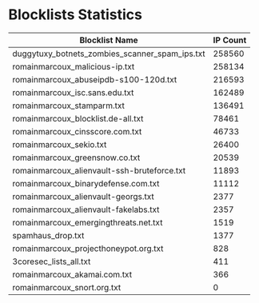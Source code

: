 # Blocklists Statistics
| Blocklist Name | IP Count |
|----|----|
| duggytuxy_botnets_zombies_scanner_spam_ips.txt | 258560 |
| romainmarcoux_malicious-ip.txt | 258134 |
| romainmarcoux_abuseipdb-s100-120d.txt | 216593 |
| romainmarcoux_isc.sans.edu.txt | 162489 |
| romainmarcoux_stamparm.txt | 136491 |
| romainmarcoux_blocklist.de-all.txt | 78461 |
| romainmarcoux_cinsscore.com.txt | 46733 |
| romainmarcoux_sekio.txt | 26400 |
| romainmarcoux_greensnow.co.txt | 20539 |
| romainmarcoux_alienvault-ssh-bruteforce.txt | 11893 |
| romainmarcoux_binarydefense.com.txt | 11112 |
| romainmarcoux_alienvault-georgs.txt | 2377 |
| romainmarcoux_alienvault-fakelabs.txt | 2357 |
| romainmarcoux_emergingthreats.net.txt | 1519 |
| spamhaus_drop.txt | 1377 |
| romainmarcoux_projecthoneypot.org.txt | 828 |
| 3coresec_lists_all.txt | 411 |
| romainmarcoux_akamai.com.txt | 366 |
| romainmarcoux_snort.org.txt | 0 |
